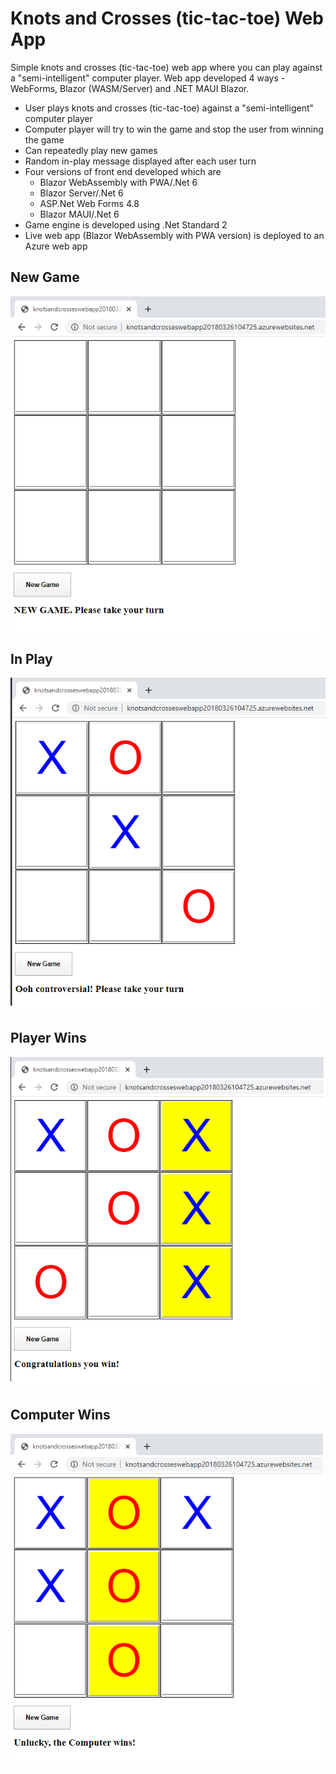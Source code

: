 # Knots and Crosses (tic-tac-toe) Web App
Simple knots and crosses (tic-tac-toe) web app where you can play against a "semi-intelligent" computer player.  Web app developed 4 ways - WebForms, Blazor (WASM/Server) and  .NET MAUI Blazor.

* User plays knots and crosses (tic-tac-toe) against a "semi-intelligent" computer player 
* Computer player will try to win the game and stop the user from winning the game
* Can repeatedly play new games
* Random in-play message displayed after each user turn
* Four versions of front end developed which are 
  - Blazor WebAssembly with PWA/.Net 6
  - Blazor Server/.Net 6
  - ASP.Net Web Forms 4.8
  - Blazor MAUI/.Net 6
* Game engine is developed using .Net Standard 2
* Live web app (Blazor WebAssembly with PWA version) is deployed to an Azure web app 

## New Game

![](Images/NewGame.png)

## In Play

![](Images/InPlay.png)

## Player Wins

![](Images/PlayerWins.png)

## Computer Wins

![](Images/ComputerWins.png)
